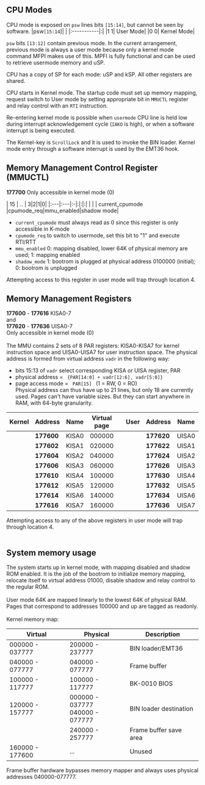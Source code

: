 ## CPU Modes ##
CPU mode is exposed on `psw` lines bits `[15:14]`, but cannot be seen by software.
|psw`[15:14`]| |
|:-----------|:|
|1 1| User Mode|
|0 0| Kernel Mode|

`psw` bits `[13:12]` contain previous mode. In the current arrangement, previous mode is always a user mode because only a kernel mode command MFPI makes use of this. MPFI is fully functional and can be used to retrieve usermode memory and uSP.

CPU has a copy of SP for each mode: uSP and kSP. All other registers are shared.

CPU starts in Kernel mode. The startup code must set up memory mapping, request switch to User mode by setting appropriate bit in `MMUCTL` register and relay control with an `RTI` instruction.

Re-entering kernel mode is possible when `usermode` CPU line is held low during interrupt acknowledgement cycle (`IAKO` is high), or when a software interrupt is being executed.

The Kernel-key is `ScrollLock` and it is used to invoke the BIN loader. Kernel mode entry through a software interrupt is used by the EMT36 hook.

## Memory Management Control Register (MMUCTL) ##
**177700** Only accessible in kernel mode (0)

| 15 | .. | 3|2|1|0|
|:---|:---|:-|:|:|:|
|     |    | current\_cpumode |cpumode\_req|mmu\_enabled|shadow mode|

  * `current_cpumode` must always read as 0 since this register is only accessible in K-mode
  * `cpumode_req` to switch to usermode, set this bit to "1" and execute RTI/RTT
  * `mmu_enabled` 0: mapping disabled, lower 64K of physical memory are used; 1: mapping enabled
  * `shadow_mode` 1: bootrom is plugged at physical address 0100000 (initial); 0: bootrom is unplugged

Attempting access to this register in user mode will trap through location 4.

## Memory Management Registers ##
**177600** - **177616** KISA0-7<br>
and<br>
<b>177620</b> - <b>177636</b> UISA0-7<br>
Only accessible in kernel mode (0)<br>
<br>
The MMU contains 2 sets of 8 PAR registers: KISA0-KISA7 for kernel instruction space and UISA0-UISA7 for user instruction space.  The physical address is formed from virtual address <code>vadr</code> in the following way:<br>
<ul><li>bits 15:13 of <code>vadr</code> select corresponding KISA or UISA register, PAR<br>
</li><li>physical address = <code> {PAR[14:0] + vadr[12:6], vadr[5:0]} </code>
</li><li>page access mode = <code> PAR[15] </code> (1 = RW, 0 = RO)<br>
Physical address can thus have up to 21 lines, but only 18 are currently used. Pages can't have variable sizes. But they can start anywhere in RAM, with 64-byte granularity.</li></ul>

<table><thead><th> Kernel </th><th> Address  </th><th> Name  </th><th> Virtual page </th><th> </th><th> User </th><th> Address  </th><th> Name  </th><th> Virtual page </th><th> Normal value </th></thead><tbody>
<tr><td>  </td><td> <b>177600</b> </td><td> KISA0 </td><td> 000000 </td><td>  </td><td>  </td><td> <b>177620</b> </td><td> UISA0 </td><td> 000000 </td><td> 100000 </td></tr>
<tr><td>  </td><td> <b>177602</b> </td><td> KISA1 </td><td> 020000 </td><td>  </td><td>  </td><td> <b>177622</b> </td><td> UISA1 </td><td> 020000 </td><td> 100200 </td></tr>
<tr><td>  </td><td> <b>177604</b> </td><td> KISA2 </td><td> 040000 </td><td>  </td><td>  </td><td> <b>177624</b> </td><td> UISA2 </td><td> 040000 </td><td> 100400 </td></tr>
<tr><td>  </td><td> <b>177606</b> </td><td> KISA3 </td><td> 060000 </td><td>  </td><td>  </td><td> <b>177626</b> </td><td> UISA3 </td><td> 060000 </td><td> 100600 </td></tr>
<tr><td>  </td><td> <b>177610</b> </td><td> KISA4 </td><td> 100000 </td><td>  </td><td>  </td><td> <b>177630</b> </td><td> UISA4 </td><td> 100000 </td><td> 001000 </td></tr>
<tr><td>  </td><td> <b>177612</b> </td><td> KISA5 </td><td> 120000 </td><td>  </td><td>  </td><td> <b>177632</b> </td><td> UISA5 </td><td> 120000 </td><td> 001200 </td></tr>
<tr><td>  </td><td> <b>177614</b> </td><td> KISA6 </td><td> 140000 </td><td>  </td><td>  </td><td> <b>177634</b> </td><td> UISA6 </td><td> 140000 </td><td> 001400 </td></tr>
<tr><td>  </td><td> <b>177616</b> </td><td> KISA7 </td><td> 160000 </td><td>  </td><td>  </td><td> <b>177636</b> </td><td> UISA7 </td><td> 160000 </td><td> 001600 </td></tr></tbody></table>

Attempting access to any of the above registers in user mode will trap through location 4.<br>
<br>
<h2>System memory usage</h2>

The system starts up in kernel mode, with mapping disabled and shadow ROM enabled. It is the job of the bootrom to  initialize memory mapping, relocate itself to virtual address 01000, disable shadow and relay control to the regular ROM.<br>
<br>
User mode 64K are mapped linearly to the lowest 64K of physical RAM. Pages that correspond to addresses 100000 and up are tagged as readonly.<br>
<br>
Kernel memory map:<br>
<table><thead><th> Virtual                  </th><th> Physical               </th><th> Description</th></thead><tbody>
<tr><td> 000000 - 037777 </td><td> 200000 - 237777 </td><td> BIN loader/EMT36 </td></tr>
<tr><td> 040000 - 077777 </td><td> 040000 - 077777 </td><td> Frame buffer </td></tr>
<tr><td> 100000 - 117777 </td><td> 100000 - 117777 </td><td> BK-0010 BIOS </td></tr>
<tr><td> 120000 - 157777 </td><td> 000000 - 037777<br>040000 - 077777</td><td> BIN loader destination </td></tr>
<tr><td>                             </td><td> 240000 - 257777 </td><td> Frame buffer save area </td></tr>
<tr><td> 160000 - 177600 </td><td> ... </td><td> Unused</td></tr></tbody></table>

Frame buffer hardware bypasses memory mapper and always uses physical addresses 040000-077777.